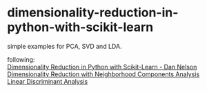 # dimensionality-reduction-in-python-with-scikit-learn

simple examples for PCA, SVD and LDA.

following:  
[Dimensionality Reduction in Python with Scikit-Learn - Dan Nelson](https://stackabuse.com/dimensionality-reduction-in-python-with-scikit-learn/)  
[Dimensionality Reduction with Neighborhood Components Analysis](https://scikit-learn.org/stable/auto_examples/neighbors/plot_nca_dim_reduction.html#sphx-glr-auto-examples-neighbors-plot-nca-dim-reduction-py)  
[Linear Discriminant Analysis](https://sebastianraschka.com/Articles/2014_python_lda.html)